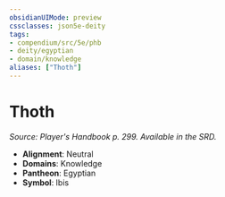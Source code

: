 ```yaml
---
obsidianUIMode: preview
cssclasses: json5e-deity
tags:
- compendium/src/5e/phb
- deity/egyptian
- domain/knowledge
aliases: ["Thoth"]
---
```

# Thoth
*Source: Player's Handbook p. 299. Available in the SRD.* 

- **Alignment**: Neutral
- **Domains**: Knowledge
- **Pantheon**: Egyptian
- **Symbol**: Ibis
